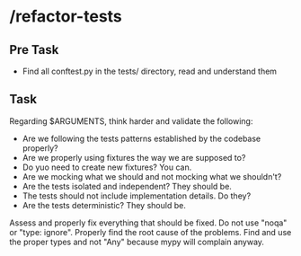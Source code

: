 # /refactor-tests

## Pre Task

- Find all conftest.py in the tests/ directory, read and understand them

## Task

Regarding $ARGUMENTS, think harder and validate the following:

- Are we following the tests patterns established by the codebase properly?
- Are we properly using fixtures the way we are supposed to?
- Do yuo need to create new fixtures? You can.
- Are we mocking what we should and not mocking what we shouldn't?
- Are the tests isolated and independent? They should be.
- The tests should not include implementation details. Do they?
- Are the tests deterministic? They should be.

Assess and properly fix everything that should be fixed.
Do not use "noqa" or "type: ignore". Properly find the root cause of the problems.
Find and use the proper types and not "Any" because mypy will complain anyway.
